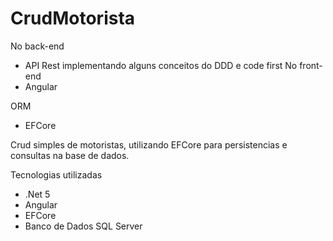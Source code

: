 # CrudMotorista
No back-end
  - API Rest implementando alguns conceitos do DDD e code first
No front-end
 - Angular 
 
ORM
  - EFCore
  
Crud simples de motoristas, utilizando EFCore para persistencias e consultas na base de dados.

Tecnologias utilizadas
  - .Net 5
  - Angular
  - EFCore
  - Banco de Dados SQL Server
